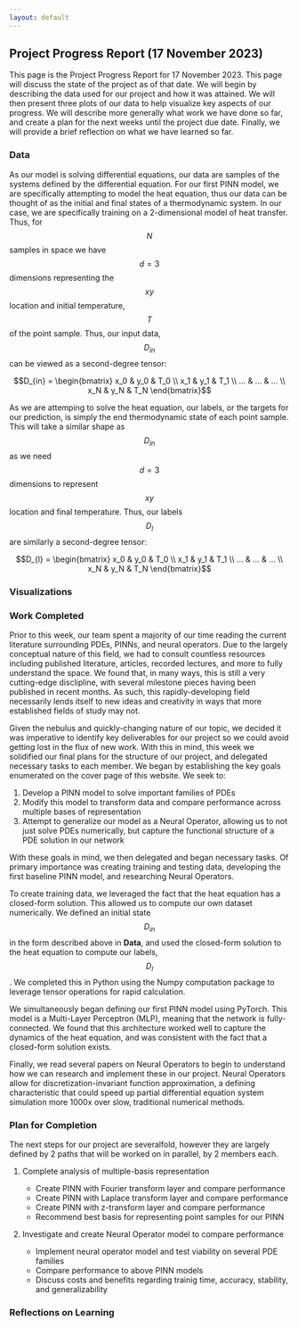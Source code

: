 ```yaml
---
layout: default
---
```


## Project Progress Report (17 November 2023)

This page is the Project Progress Report for 17 November 2023. This page will discuss the state of the project as of that date. We will begin by describing the data used for our project and how it was attained. We will then present three plots of our data to help visualize key aspects of our progress. We will describe more generally what work we have done so far, and create a plan for the next weeks until the project due date. Finally, we will provide a brief reflection on what we have learned so far.  

### Data
As our model is solving differential equations, our data are samples of the systems defined by the differential equation. For our first PINN model, we are specifically attempting to model the heat equation, thus our data can be thought of as the initial and final states of a thermodynamic system. In our case, we are specifically training on a 2-dimensional model of heat transfer. Thus, for $$N$$ samples in space we have $$d=3$$ dimensions representing the $$xy$$ location and initial temperature, $$T$$ of the point sample. Thus, our input data, $$D_{in}$$ can be viewed as a second-degree tensor:

$$D_{in} = \begin{bmatrix} x_0 & y_0 & T_0 \\
                        x_1 & y_1 & T_1 \\
                        ... & ... & ... \\
                        x_N & y_N & T_N \end{bmatrix}$$

As we are attemping to solve the heat equation, our labels, or the targets for our prediction, is simply the end thermodynamic state of each point sample. This will take a similar shape as $$D_{in}$$ as we need $$d=3$$ dimensions to represent $$xy$$ location and final temperature. Thus, our labels $$D_{l}$$ are similarly a second-degree tensor:

$$D_{l} = \begin{bmatrix} x_0 & y_0 & T_0 \\
                        x_1 & y_1 & T_1 \\
                        ... & ... & ... \\
                        x_N & y_N & T_N \end{bmatrix}$$

### Visualizations

### Work Completed
Prior to this week, our team spent a majority of our time reading the current literature surrounding PDEs, PINNs, and neural operators. Due to the largely conceptual nature of this field, we had to consult countless resources including published literature, articles, recorded lectures, and more to fully understand the space. We found that, in many ways, this is still a very cutting-edge disclipline, with several milestone pieces having been published in recent months. As such, this rapidly-developing field necessarily lends itself to new ideas and creativity in ways that more established fields of study may not.   

Given the nebulus and quickly-changing nature of our topic, we decided it was imperative to identify key deliverables for our project so we could avoid getting lost in the flux of new work. With this in mind, this week we solidified our final plans for the structure of our project, and delegated necessary tasks to each member. We began by establishing the key goals enumerated on the cover page of this website. We seek to:

1. Develop a PINN model to solve important families of PDEs
2. Modify this model to transform data and compare performance across multiple bases of representation
3. Attempt to generalize our model as a Neural Operator, allowing us to not just solve PDEs numerically, but capture the functional structure of a PDE solution in our network

With these goals in mind, we then delegated and began necessary tasks. Of primary importance was creating training and testing data, developing the first baseline PINN model, and researching Neural Operators. 

To create training data, we leveraged the fact that the heat equation has a closed-form solution. This allowed us to compute our own dataset numerically. We defined an initial state $$D_{in}$$ in the form described above in **Data**, and used the closed-form solution to the heat equation to compute our labels, $$D_l$$. We completed this in Python using the Numpy computation package to leverage tensor operations for rapid calculation. 

We simultaneously began defining our first PINN model using PyTorch. This model is a Multi-Layer Perceptron (MLP), meaning that the network is fully-connected. We found that this architecture worked well to capture the dynamics of the heat equation, and was consistent with the fact that a closed-form solution exists. 

Finally, we read several papers on Neural Operators to begin to understand how we can research and implement these in our project. Neural Operators allow for discretization-invariant function approximation, a defining characteristic that could speed up partial differential equation system simulation more 1000x over slow, traditional numerical methods. 

### Plan for Completion

The next steps for our project are severalfold, however they are largely defined by 2 paths that will be worked on in parallel, by 2 members each.

1. Complete analysis of multiple-basis representation
   * Create PINN with Fourier transform layer and compare performance
   * Create PINN with Laplace transform layer and compare performance
   * Create PINN with z-transform layer and compare performance
   * Recommend best basis for representing point samples for our PINN

2. Investigate and create Neural Operator model to compare performance
   * Implement neural operator model and test viability on several PDE families
   * Compare performance to above PINN models
   * Discuss costs and benefits regarding trainig time, accuracy, stability, and generalizability

### Reflections on Learning
